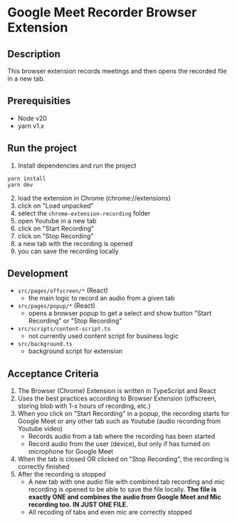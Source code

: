 # Google Meet Recorder Browser Extension

## Description
This browser extension records meetings and then opens the recorded file in a new tab.

## Prerequisities

- Node v20
- yarn v1.x

## Run the project

1. Install dependencies and run the project
```
yarn install
yarn dev
```

2. load the extension in Chrome (chrome://extensions)
3. click on "Load unpacked"
4. select the `chrome-extension-recording` folder
5. open Youtube in a new tab
6. click on "Start Recording"
7. click on "Stop Recording"
8. a new tab with the recording is opened
9. you can save the recording locally

## Development

- `src/pages/offscreen/*` (React)
    - the main logic to record an audio from a given tab
- `src/pages/popup/*` (React)
    - opens a browser popup to get a select and show button "Start Recording" or "Stop Recording"
- `src/scripts/content-script.ts`
    - not currently used content script for business logic
- `src/background.ts`
    - background script for extension

## Acceptance Criteria

1. The Browser (Chrome) Extension is written in TypeScript and React
2. Uses the best practices according to Browser Extension (offscreen, storing blob with 1-x hours of recording, etc.)
3. When you click on "Start Recording" in a popup, the recording starts for Google Meet or any other tab such as Youtube (audio recording from Youtube video)
    - Records audio from a tab where the recording has been started
    - Record audio from the user (device), but only if has turned on microphone for Google Meet
4. When the tab is closed OR clicked on "Stop Recording", the recording is correctly finished
5. After the recording is stopped
    - A new tab with one audio file with combined tab recording and mic recording is opened to be able to save the file locally. **The file is exactly ONE and combines the audio from Google Meet and Mic recording too. IN JUST ONE FILE.**
    - All recoding of tabs and even mic are correctly stopped